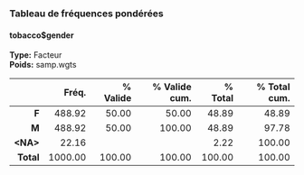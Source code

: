 ### Tableau de fréquences pondérées  
#### tobacco$gender  
**Type:** Facteur  
**Poids:** samp.wgts  

|     &nbsp; |   Fréq. | % Valide | % Valide cum. | % Total | % Total cum. |
|-----------:|--------:|---------:|--------------:|--------:|-------------:|
|      **F** |  488.92 |    50.00 |         50.00 |   48.89 |        48.89 |
|      **M** |  488.92 |    50.00 |        100.00 |   48.89 |        97.78 |
| **\<NA\>** |   22.16 |          |               |    2.22 |       100.00 |
|  **Total** | 1000.00 |   100.00 |        100.00 |  100.00 |       100.00 |
